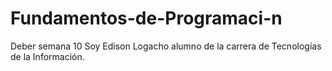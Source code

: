 # Fundamentos-de-Programaci-n
Deber semana 10
Soy Edison Logacho alumno de la carrera de Tecnologías de la Información.
